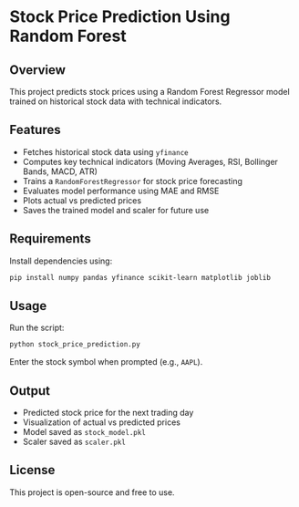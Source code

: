 # Stock Price Prediction Using Random Forest

## Overview
This project predicts stock prices using a Random Forest Regressor model trained on historical stock data with technical indicators.

## Features
- Fetches historical stock data using `yfinance`
- Computes key technical indicators (Moving Averages, RSI, Bollinger Bands, MACD, ATR)
- Trains a `RandomForestRegressor` for stock price forecasting
- Evaluates model performance using MAE and RMSE
- Plots actual vs predicted prices
- Saves the trained model and scaler for future use

## Requirements
Install dependencies using:
```bash
pip install numpy pandas yfinance scikit-learn matplotlib joblib
```

## Usage
Run the script:
```bash
python stock_price_prediction.py
```
Enter the stock symbol when prompted (e.g., `AAPL`).

## Output
- Predicted stock price for the next trading day
- Visualization of actual vs predicted prices
- Model saved as `stock_model.pkl`
- Scaler saved as `scaler.pkl`

## License
This project is open-source and free to use.

